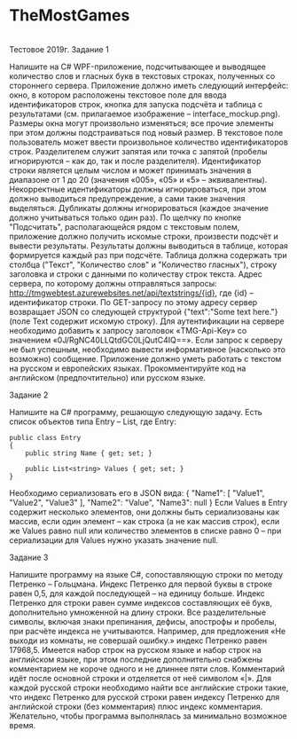 # TheMostGames
<br>
Тестовое 2019г.
Задание 1

Напишите на C# WPF-приложение, подсчитывающее и выводящее количество слов и гласных букв в текстовых строках, полученных со стороннего сервера.
Приложение должно иметь следующий интерфейс: окно, в котором расположены текстовое поле для ввода идентификаторов строк, кнопка для запуска подсчёта и таблица с результатами (см. прилагаемое изображение – interface_mockup.png). Размеры окна могут произвольно изменяться; все прочие элементы при этом должны подстраиваться под новый размер.
В текстовое поле пользователь может ввести произвольное количество идентификаторов строк. Разделителем служит запятая или точка с запятой (пробелы игнорируются – как до, так и после разделителя). Идентификатор строки является целым числом и может принимать значения в диапазоне от 1 до 20 (значения «005», «05» и «5» – эквивалентны). Некорректные идентификаторы должны игнорироваться, при этом должно выводиться предупреждение, а сами такие значения выделяться. Дубликаты должны игнорироваться (каждое значение должно учитываться только один раз).
По щелчку по кнопке "Подсчитать", располагающейся рядом с текстовым полем, приложение должно получить искомые строки, произвести подсчёт и вывести результаты.
Результаты должны выводиться в таблице, которая формируется каждый раз при подсчёте. Таблица должна содержать три столбца ("Текст", "Количество слов" и "Количество гласных"), строку заголовка и строки с данными по количеству строк текста.
Адрес сервера, по которому должны отправляться запросы: http://tmgwebtest.azurewebsites.net/api/textstrings/{id}, где {id} – идентификатор строки. По GET-запросу по этому адресу сервер возвращает JSON со следующей структурой {"text":"Some text here."} (поле Text содержит искомую строку).
Для аутентификации на сервере необходимо добавить к запросу заголовок «TMG-Api-Key» со значением «0J/RgNC40LLQtdGC0LjQutC4IQ==».
Если запрос к серверу не был успешным, необходимо вывести информативное (насколько это возможно) сообщение.
Приложение должно уметь работать с текстом на русском и европейских языках.
Прокомментируйте код на английском (предпочтительно) или русском языке.

Задание 2

Напишите на C# программу, решающую следующую задачу.
Есть список объектов типа Entry – List<Entry>, где Entry:
    
    public class Entry
    {
        public string Name { get; set; }

        public List<string> Values { get; set; }
    }

Необходимо сериализовать его в JSON вида:
{
"Name1":
[
"Value1",
"Value2",
"Value3"
],
"Name2": "Value",
"Name3": null
}
Если Values в Entry содержит несколько элементов, они должны быть сериализованы как массив, если один элемент – как строка (а не как массив строк), если же Values равно null или количество элементов в списке равно 0 – при сериализации для Values нужно указать значение null.

Задание 3

Напишите программу на языке C#, сопоставляющую строки по методу Петренко – Гольцмана.
Индекс Петренко для первой буквы в строке равен 0,5, для каждой последующей – на единицу больше. Индекс Петренко для строки равен сумме индексов составляющих её букв, дополнительно умноженной на длину строки. Все разделительные символы, включая знаки препинания, дефисы, апострофы и пробелы, при расчёте индекса не учитываются. Например, для предложения «Не выходи из комнаты, не совершай ошибку.» индекс Петренко равен 17968,5.
Имеется набор строк на русском языке и набор строк на английском языке, при этом последние дополнительно снабжены комментарием не короче одного и не длиннее пяти слов. Комментарий идёт после основной строки и отделяется от неё символом «|».
Для каждой русской строки необходимо найти все английские строки такие, что индекс Петренко для русской строки равен индексу Петренко для английской строки (без комментария) плюс индекс комментария.
Желательно, чтобы программа выполнялась за минимально возможное время.

